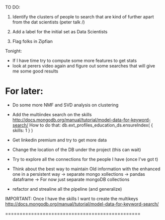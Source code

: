TO DO:

1) Identify the clusters of people to search that are kind of 
further apart from the dat scientists (peter talk /)

2) Add a label for the initial set as Data Scientists

3) Flag folks in Zipfian



Tonight:
- If I have time try to compute some more features to get stats
- look at perers video again and figure out some searches that will give me
some good results

For later:
==============
- Do some more NMF and SVD analysis on clustering

- Add the multiindex search on the skills
http://docs.mongodb.org/manual/tutorial/model-data-for-keyword-search/
How to do that:
db.ext_profiles_education_ds.ensureIndex( { skills: 1 } )


- Get linkedin premium and try to get more data
- Change the location of the DB under the project (this can wait)
- Try to explore all the connections for the people I have (once I've got t)
- Think about the best way to maintain Old information with the enhanced one in a persistent way
	-> separate mongo xollections
	-> pandas dataframe
	-> For now just separate mongoDB collections
- refactor and strealine all the pipeline (and generalize)


IMPORTANT:
Once I have the skills I want to create the multikeys 
http://docs.mongodb.org/manual/tutorial/model-data-for-keyword-search/

===============================================

